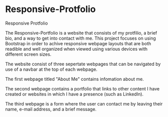 # Responsive-Protfolio
Responsive Protfolio

The Responsive-Portfolio is a website that consists of my protfilio, a brief bio, and a way to get into contact with me.  This project focuses on using Bootstrap in order to achive responsive webpage layouts that are both readible and well organized when viewed using various devices with different screen sizes.

The website consist of three sepertate webpages that can be navigated by use of a navbar at the top of each webpage. 

The first webpage titled "About Me" contains infomation about me. 

The second webpage contains a portfolio that links to other content I have created or websites in which I have a presence (such as LinkedIn).

The third webpage is a form where the user can contact me by leaving their name, e-mail address, and a brief message.
